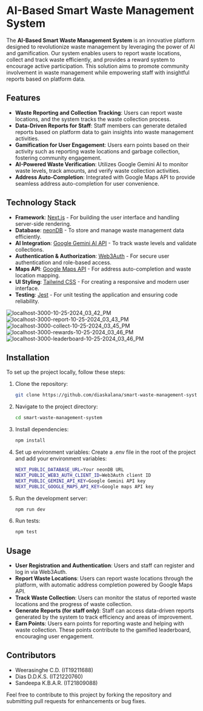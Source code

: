 # AI-Based Smart Waste Management System

The **AI-Based Smart Waste Management System** is an innovative platform designed to revolutionize waste management by leveraging the power of AI and gamification. Our system enables users to report waste locations, collect and track waste efficiently, and provides a reward system to encourage active participation. This solution aims to promote community involvement in waste management while empowering staff with insightful reports based on platform data.

## Features

- **Waste Reporting and Collection Tracking**: Users can report waste locations, and the system tracks the waste collection process.
- **Data-Driven Reports for Staff**: Staff members can generate detailed reports based on platform data to gain insights into waste management activities.
- **Gamification for User Engagement**: Users earn points based on their activity such as reporting waste locations and garbage collection, fostering community engagement.
- **AI-Powered Waste Verification**: Utilizes Google Gemini AI to monitor waste levels, track amounts, and verify waste collection activities.
- **Address Auto-Completion**: Integrated with Google Maps API to provide seamless address auto-completion for user convenience.

## Technology Stack

- **Framework**: [Next.js](https://nextjs.org/) - For building the user interface and handling server-side rendering.
- **Database**: [neonDB](https://neon.tech/) - To store and manage waste management data efficiently.
- **AI Integration**: [Google Gemini AI API](https://ai.google/) - To track waste levels and validate collections.
- **Authentication & Authorization**: [Web3Auth](https://web3auth.io/) - For secure user authentication and role-based access.
- **Maps API**: [Google Maps API](https://developers.google.com/maps) - For address auto-completion and waste location mapping.
- **UI Styling**: [Tailwind CSS](https://tailwindcss.com/) - For creating a responsive and modern user interface.
- **Testing**: [Jest](https://jestjs.io/) - For unit testing the application and ensuring code reliability.

![localhost-3000-10-25-2024_03_42_PM](https://github.com/user-attachments/assets/887f3bbb-e16a-40cb-8875-d6af1b793517)
![localhost-3000-report-10-25-2024_03_43_PM](https://github.com/user-attachments/assets/d6745222-65a5-48b7-81b6-9956826eced1)
![localhost-3000-collect-10-25-2024_03_45_PM](https://github.com/user-attachments/assets/f3b3a66c-fb22-4287-80d1-e331b48e0fe9)
![localhost-3000-rewards-10-25-2024_03_46_PM](https://github.com/user-attachments/assets/14410d18-e2d0-4849-91b4-d3f15d680edf)
![localhost-3000-leaderboard-10-25-2024_03_46_PM](https://github.com/user-attachments/assets/818af2e8-13d9-438f-bcc6-007bde953e19)

## Installation

To set up the project locally, follow these steps:

1. Clone the repository:
   
   ```bash
   git clone https://github.com/diaskalana/smart-waste-management-system.git
   ```

3. Navigate to the project directory:

   ```bash
   cd smart-waste-management-system
   ```

4. Install dependencies:

   ```bash
   npm install
   ```
   
5. Set up environment variables: Create a .env file in the root of the project and add your environment variables:

   ```bash
   NEXT_PUBLIC_DATABASE_URL=Your neonDB URL
   NEXT_PUBLIC_WEB3_AUTH_CLIENT_ID=Web3Auth client ID
   NEXT_PUBLIC_GEMINI_API_KEY=Google Gemini API key
   NEXT_PUBLIC_GOOGLE_MAPS_API_KEY=Google maps API key
   ```

6. Run the development server:

   ```bash
   npm run dev
   ```

7. Run tests:

   ```bash
   npm test
   ```

## Usage

- **User Registration and Authentication**: Users and staff can register and log in via Web3Auth.
- **Report Waste Locations**: Users can report waste locations through the platform, with automatic address completion powered by Google Maps API.
- **Track Waste Collection**: Users can monitor the status of reported waste locations and the progress of waste collection.
- **Generate Reports (for staff only)**: Staff can access data-driven reports generated by the system to track efficiency and areas of improvement.
- **Earn Points**: Users earn points for reporting waste and helping with waste collection. These points contribute to the gamified leaderboard, encouraging user engagement.

## Contributors
- Weerasinghe C.D. (IT19211688)
- Dias D.D.K.S. (IT21220760)
- Sandeepa K.B.A.R. (IT21809088)

Feel free to contribute to this project by forking the repository and submitting pull requests for enhancements or bug fixes.
